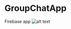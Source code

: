 # GroupChatApp
Firebase app
![alt text](https://github.com/malavancs/GroupChatApp/blob/master/app/ScreenShots/Screenshot_20180114-134446.png)
